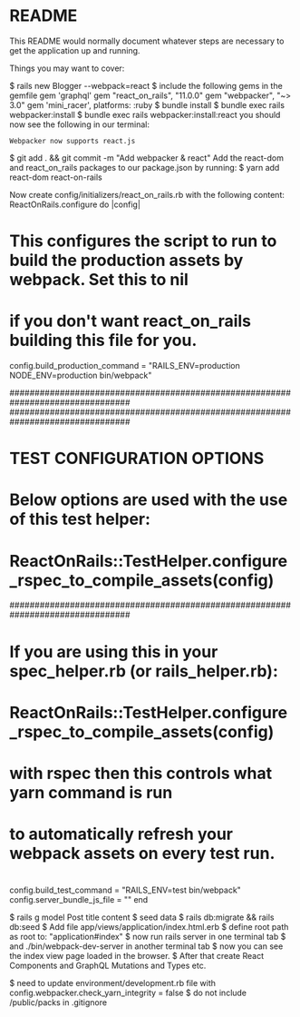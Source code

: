 # README

This README would normally document whatever steps are necessary to get the
application up and running.

Things you may want to cover:


$ rails new Blogger --webpack=react
$ include the following gems in the gemfile
    gem 'graphql'
    gem "react_on_rails", "11.0.0"
    gem "webpacker", "~> 3.0"
    gem 'mini_racer', platforms: :ruby 
$ bundle install
$ bundle exec rails webpacker:install
$ bundle exec rails webpacker:install:react
    you should now see the following in our terminal:

    Webpacker now supports react.js
$ git add . && git commit -m "Add webpacker & react"
Add the react-dom and react_on_rails packages to our package.json by running:
$ yarn add react-dom react-on-rails

Now create config/initializers/react_on_rails.rb with the following content:
ReactOnRails.configure do |config|
  # This configures the script to run to build the production assets by webpack. Set this to nil
  # if you don't want react_on_rails building this file for you.
  config.build_production_command = "RAILS_ENV=production NODE_ENV=production bin/webpack"

  ################################################################################
  ################################################################################
  # TEST CONFIGURATION OPTIONS
  # Below options are used with the use of this test helper:
  # ReactOnRails::TestHelper.configure_rspec_to_compile_assets(config)
  ################################################################################

  # If you are using this in your spec_helper.rb (or rails_helper.rb):
  #
  # ReactOnRails::TestHelper.configure_rspec_to_compile_assets(config)
  #
  # with rspec then this controls what yarn command is run
  # to automatically refresh your webpack assets on every test run.
  #
  config.build_test_command = "RAILS_ENV=test bin/webpack"
  config.server_bundle_js_file = ""
end

$ rails g model Post title content
$ seed data
$ rails db:migrate && rails db:seed
$ Add file app/views/application/index.html.erb
$ define root path as root to: "application#index"
$ now run rails server in one terminal tab
$ and ./bin/webpack-dev-server in another terminal tab
$ now you can see the index view page loaded in the browser.
$ After that create React Components and GraphQL Mutations and Types etc.

$ need to update environment/development.rb file with config.webpacker.check_yarn_integrity = false
$ do not include /public/packs in .gitignore

